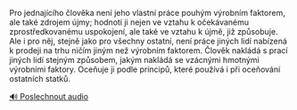 
Pro jednajícího člověka není jeho vlastní práce pouhým výrobním faktorem, ale také zdrojem újmy; hodnotí ji nejen ve vztahu k očekávanému zprostředkovanému uspokojení, ale také ve vztahu k újmě, již způsobuje. Ale i pro něj, stejně jako pro všechny ostatní, není práce jiných lidí nabízená k prodeji na trhu ničím jiným než výrobním faktorem. Člověk nakládá s prací jiných lidí stejným způsobem, jakým nakládá se vzácnými hmotnými výrobními faktory. Oceňuje ji podle principů, které používá i při oceňování ostatních statků.

[🔊 Poslechnout audio](/data/7-paragraphs/audio/chapter_106/para_007-Pro-jednajcho-lovka-nen-jeho-vlastn-prce-po.mp3)
